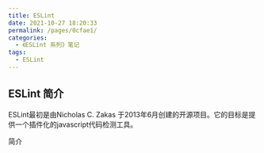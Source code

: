 ```yaml
---
title: ESLint
date: 2021-10-27 18:20:33
permalink: /pages/0cfae1/
categories:
  - 《ESLint 系列》笔记
tags:
  - ESLint
---
```


## ESLint 简介

ESLint最初是由Nicholas C. Zakas 于2013年6月创建的开源项目。它的目标是提供一个插件化的javascript代码检测工具。
<!-- more -->

简介